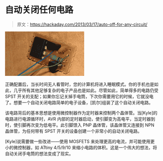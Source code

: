 # 自动关闭任何电路

> 原文：<https://hackaday.com/2013/03/17/auto-off-for-any-circuit/>

![autooff](img/dd526548878788408307ac777d99181a.png)

正确配置后，当长时间无人看管时，您的计算机将进入睡眠模式。你的手机也是如此，几乎所有其他足够复杂的电子产品也是如此。尽管如此，简单得多的电路仍受 SPST 开关的支配；如果你忘记关掉手电筒，下次你需要用它的时候，它就没电了。想要一个自动关闭电路简单的电子设备，[凯尔]组装了这个自动关闭电路。

该电路背后的基本思想是使用微控制器作为定时器来控制两个晶体管。当[Kyle]的电路进行电源循环时，AVR 内部的定时器启动，使引脚变为高电平，当定时器到时，使引脚再次变为低电平。此引脚馈入 PNP 晶体管，该晶体管又连接到 NPN 晶体管，为任何带有 SPST 开关的设备创建一个非常小的自动关闭电路。

[Kyle]说需要做一些改进——使用 MOSFETS 来处理更高的电流，并可能使用更小的微控制器，如 ATtiny 4/5/9/10 来缩小电路的体积。这是一个伟大的想法，将自动关闭手电筒的想法变成了现实。